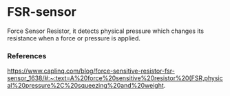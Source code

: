 # FSR-sensor
Force Sensor Resistor, it detects physical pressure which changes its resistance when a force or pressure is applied.




### References
https://www.caplinq.com/blog/force-sensitive-resistor-fsr-sensor_1638/#:~:text=A%20force%20sensitive%20resistor%20(FSR,physical%20pressure%2C%20squeezing%20and%20weight.
